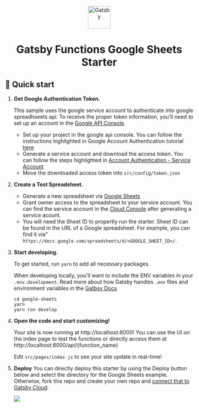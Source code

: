 <p align="center">
  <a href="https://www.gatsbyjs.com/?utm_source=starter&utm_medium=readme&utm_campaign=gatsby-functions-beta">
    <img alt="Gatsby" src="https://www.gatsbyjs.com/Gatsby-Monogram.svg" width="60" />
  </a>
</p>
<h1 align="center">
  Gatsby Functions Google Sheets Starter
</h1>

## 🚀 Quick start

1.  **Get Google Authentication Token.**
    
    This sample uses the google service account to authenticate into google spreadhseets api. To receive the proper token information, you'll need to set up an account in the [Google API Console](https://console.cloud.google.com/apis/dashboard).
    - Set up your project in the google api console. You can follow the instructions highlighted in Google Account Authentication tutorial [here](https://theoephraim.github.io/node-google-spreadsheet/#/getting-started/authentication)
    - Generate a service account and download the access token. You can follow the steps highlighted in [Account Authentication - Service Account](https://theoephraim.github.io/node-google-spreadsheet/#/getting-started/authentication?id=service-account)
    - Move the downloaded access token into `src/config/token.json`


2.  **Create a Test Spreadsheet.**

    - Generate a new spreadsheet via [Google Sheets](https://docs.google.com/spreadsheets)
    - Grant owner access to the spreadsheet to your service account. You can find the service account in the [Cloud Console]() after generating a service acount.
    - You will need the Sheet ID to propertly run the starter. Sheet ID can be found in the URL of a Google spreadsheet. For example, you can find it via" `https://docs.google.com/spreadsheets/d/<GOOGLE_SHEET_ID>/`.


3.  **Start developing.**

    To get started, run `yarn` to add all necessary packages.

    When developing locally, you'll want to include the ENV variables in your `.env.development`. Read more about how Gatsby handles `.env` files and environment variables in the [Gatbsy Docs](https://www.gatsbyjs.com/docs/how-to/local-development/environment-variables/)

    ```shell
    cd google-sheets
    yarn
    yarn run develop
    ```

4.  **Open the code and start customizing!**

    Your site is now running at http://localhost:8000! You can use the UI on the index page to test the functions or directly access them at http://localhost:8000/api/{function_name}

    Edit `src/pages/index.js` to see your site update in real-time!

5.  **Deploy**
    You can directly deploy this starter by using the Deploy button below and select the directory for the Google Sheets example. Otherwise, fork this repo and create your own repo and [connect that to Gatsby Cloud](https://www.gatsbyjs.com/docs/how-to/previews-deploys-hosting/deploying-to-gatsby-cloud/#set-up-an-existing-gatsby-site).

    [<img src="https://www.gatsbyjs.com/deploynow.svg">](https://www.gatsbyjs.com/dashboard/deploynow?url=https://github.com/gatsbyjs/gatsby-functions-beta/)


    <!--- Working on improving deploy now to use subdirectories 

    [<img src="https://www.gatsbyjs.com/deploynow.svg">](https://www.gatsbyjs.com/dashboard/deploynow?url=https://github.com/gatsbyjs/gatsby-functions-beta/tree/main/examples/google-auth)

    --> 
